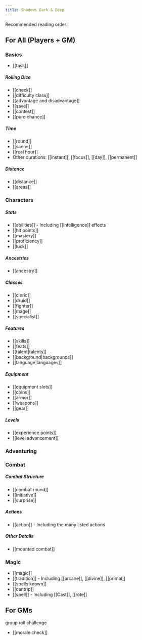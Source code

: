 ```yaml
---
title: Shadows Dark & Deep
---
```


Recommended reading order:

## For All (Players + GM)
### Basics
* [[task]]
##### Rolling Dice
* [[check]]
* [[difficulty class]]
* [[advantage and disadvantage]]
* [[save]]
* [[contest]]
* [[pure chance]]
##### Time
* [[round]]
* [[scene]]
* [[real hour]]
* Other durations: [[instant]], [[focus]], [[day]], [[permanent]]
##### Distance
* [[distance]]
* [[areas]]

### Characters
##### Stats
* [[abilities]] - Including [[intelligence]] effects
* [[hit points]]
* [[mastery]]
* [[proficiency]]
* [[luck]]
##### Ancestries
* [[ancestry]]
##### Classes
* [[cleric]]
* [[druid]]
* [[fighter]]
* [[mage]]
* [[specialist]]
##### Features
* [[skills]]
* [[feats]]
* [[talent|talents]]
* [[background|backgrounds]]
* [[language|languages]]
##### Equipment
* [[equipment slots]]
* [[coins]]
* [[armor]]
* [[weapons]]
* [[gear]]
##### Levels
* [[experience points]]
* [[level advancement]]

### Adventuring


### Combat

##### Combat Structure
* [[combat round]]
* [[initiative]]
* [[surprise]]
##### Actions
* [[action]] - Including the many listed actions
##### Other Details
* [[mounted combat]]

### Magic

* [[magic]]
* [[tradition]] - Including [[arcane]], [[divine]], [[primal]]
* [[spells known]]
* [[cantrip]]
* [[spell]] - Including [[Cast]], [[rote]]

## For GMs

group roll
challenge

* [[morale check]]

